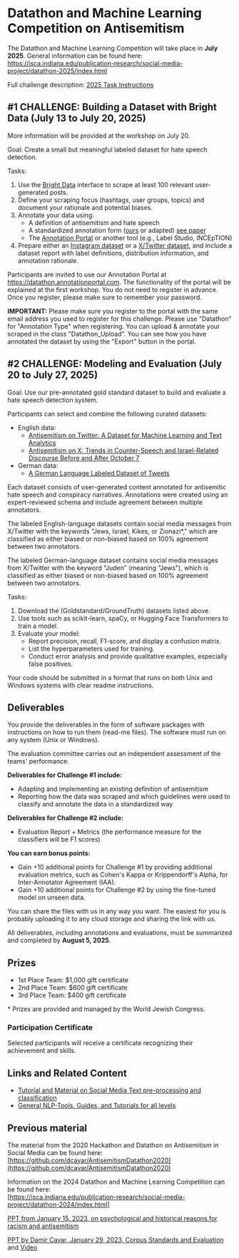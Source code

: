 
# Datathon and Machine Learning Competition on Antisemitism

The Datathon and Machine Learning Competition will take place in **July 2025**. General information can be found here:  
https://isca.indiana.edu/publication-research/social-media-project/datathon-2025/index.html

Full challenge description: [2025 Task Instructions](https://github.com/AnnotationPortal/DatathonandHackathon.github.io/tree/main/Datathon_Challenge.pdf)

## #1 CHALLENGE: Building a Dataset with Bright Data (July 13 to July 20, 2025)

More information will be provided at the workshop on July 20.

Goal: Create a small but meaningful labeled dataset for hate speech detection.

Tasks:
1. Use the [Bright Data](https://brightdata.com/products/web-scraper/functions) interface to scrape at least 100 relevant user-generated posts.
2. Define your scraping focus (hashtags, user groups, topics) and document your rationale and potential biases.
3. Annotate your data using:
   - A definition of antisemitism and hate speech
   - A standardized annotation form ([ours](https://github.com/AnnotationPortal/DatathonandHackathon.github.io/blob/main/guides/annotation_scheme.md) or adapted) [see paper](https://arxiv.org/abs/1910.01214)
   - The [Annotation Portal](https://annotate.osome.iu.edu/) or another tool (e.g., Label Studio, INCEpTION)
4. Prepare either an [Instagram dataset](https://github.com/AnnotationPortal/DatathonandHackathon.github.io/blob/main/guides/create_insta_datasets.md) or a [X/Twitter dataset](https://github.com/AnnotationPortal/DatathonandHackathon.github.io/blob/main/guides/create_X_datasets.md), and include a dataset report with label definitions, distribution information, and annotation rationale.

Participants are invited to use our Annotation Portal at https://datathon.annotationportal.com. The functionality of the portal will be explained at the first workshop. You do not need to register in advance. Once you register, please make sure to remember your password.

**IMPORTANT:** Please make sure you register to the portal with the same email address you used to register for this challenge. Please use "Datathon" for "Annotation Type" when registering. You can upload & annotate your scraped in the class "Datathon_Upload". You can see how you have annotated the dataset by using the "Export" button in the portal.



## #2 CHALLENGE: Modeling and Evaluation (July 20 to July 27, 2025)

Goal: Use our pre-annotated gold standard dataset to build and evaluate a hate speech detection system.

Participants can select and combine the following curated datasets:
- English data:
   - [Antisemitism on Twitter: A Dataset for Machine Learning and Text Analytics](https://zenodo.org/records/14448399)
   - [Antisemitism on X: Trends in Counter-Speech and Israel-Related Discourse Before and After October 7](https://zenodo.org/records/15025646)
- German data:
   - [A German Language Labeled Dataset of Tweets](https://zenodo.org/records/10053509)

Each dataset consists of user-generated content annotated for antisemitic hate speech and conspiracy narratives. Annotations were created using an expert-reviewed schema and include agreement between multiple annotators.

The labeled English-language datasets contain social media messages from X/Twitter with the keywords "Jews, Israel, Kikes, or Zionazi*," which are classified as either biased or non-biased based on 100% agreement between two annotators.

The labeled German-language dataset contains social media messages from X/Twitter with the keyword "Juden" (meaning "Jews"), which is classified as either biased or non-biased based on 100% agreement between two annotators.

Tasks:
1. Download the (Goldstandard/GroundTruth) datasets listed above.
2. Use tools such as scikit-learn, spaCy, or Hugging Face Transformers to train a model.
3. Evaluate your model:
   - Report precision, recall, F1-score, and display a confusion matrix.
   - List the hyperparameters used for training.
   - Conduct error analysis and provide qualitative examples, especially false positives.

Your code should be submitted in a format that runs on both Unix and Windows systems with clear readme instructions.



## Deliverables

You provide the deliverables in the form of software packages with instructions on how to run them (read-me files). The software must run on any system (Unix or Windows).

The evaluation committee carries out an independent assessment of the teams' performance.

**Deliverables for Challenge #1 include:** 
   - Adapting and implementing an existing definition of antisemitism
   - Reporting how the data was scraped and which guidelines were used to classify and annotate the data in a standardized way

**Deliverables for Challenge #2 include:**
   - Evaluation Report + Metrics (the performance measure for the classifiers will be F1 scores)

**You can earn bonus points:**
   - Gain +10 additional points for Challenge #1 by providing additional evaluation metrics, such as Cohen's Kappa or Krippendorff's Alpha, for Inter-Annotator Agreement (IAA).
   - Gain +10 additional points for Challenge #2 by using the fine-tuned model on unseen data.

You can share the files with us in any way you want. The easiest for you is probably uploading it to any cloud storage and sharing the link with us.

All deliverables, including annotations and evaluations, must be summarized and completed by **August 5, 2025**.


## Prizes

- 1st Place Team: $1,000 gift certificate  
- 2nd Place Team: $600 gift certificate  
- 3rd Place Team: $400 gift certificate  

\* Prizes are provided and managed by the World Jewish Congress.

### Participation Certificate

Selected participants will receive a certificate recognizing their achievement and skills.


## Links and Related Content

- [Tutorial and Material on Social Media Text pre-processing and classification](https://github.com/AnnotationPortal/DatathonandHackathon.github.io/blob/main/NLP_ML_Social_Media_Processing.md)
- [General NLP-Tools, Guides, and Tutorials for all levels](https://github.com/AnnotationPortal/DatathonandHackathon.github.io/blob/c8cc15cf6231e0e994162514d60e4737c34f0cc9/NLP-Tools%20and%20Guides.md)


## Previous material

The material from the 2020 Hackathon and Datathon on Antisemitism in Social Media can be found here:  
[https://github.com/dcavar/AntisemitismDatathon2020](https://github.com/dcavar/AntisemitismDatathon2020)

Information on the 2024 Datathon and Machine Learning Competition can be found here:  
[https://isca.indiana.edu/publication-research/social-media-project/datathon-2024/index.html]

[PPT from January 15, 2023, on psychological and historical reasons for racism and antisemitism](https://github.com/AnnotationPortal/DatathonandHackathon.github.io/blob/main/Psychological%20and%20Historical%20Reasons%20for%20Racism%20and%20Antisemitism.pptx)

[PPT by Damir Cavar, January 29, 2023, Corpus Standards and Evaluation](https://github.com/AnnotationPortal/DatathonandHackathon.github.io/blob/main/Corpus_Format_Selection.pdf) and [Video](https://iu.mediaspace.kaltura.com/media/t/1_5sfcj3ix)
